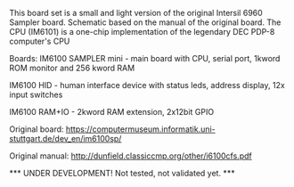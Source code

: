 This board set is a small and light version of the original Intersil 6960 Sampler board.
Schematic based on the manual of the original board.
The CPU (IM6101) is a one-chip implementation of the legendary DEC PDP-8 computer's CPU

Boards:
IM6100 SAMPLER mini - main board with CPU, serial port, 1kword ROM monitor and 256 kword RAM

IM6100 HID - human interface device with status leds, address display, 12x input switches

IM6100 RAM+IO - 2kword RAM extension, 2x12bit GPIO


Original board:
https://computermuseum.informatik.uni-stuttgart.de/dev_en/im6100sp/

Original manual:
http://dunfield.classiccmp.org/other/i6100cfs.pdf

*** UNDER DEVELOPMENT! Not tested, not validated yet. ***
